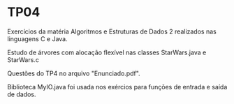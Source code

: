 # TP04

Exercícios da matéria Algoritmos e Estruturas de Dados 2 realizados nas linguagens C e Java.

Estudo de árvores com alocação flexível nas classes StarWars.java e StarWars.c

Questões do TP4 no arquivo "Enunciado.pdf".

Biblioteca MyIO.java foi usada nos exércios para funções de entrada e saída de dados.